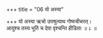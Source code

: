+++
title = "06 यो अस्या"

+++
यो अस्या ऋचो उपश्रुत्याथ गोष्वचीचरत्।  
आयुश्च तस्य भूतिं च देवा वृश्चन्ति हीडिताः ॥ ८ ॥
